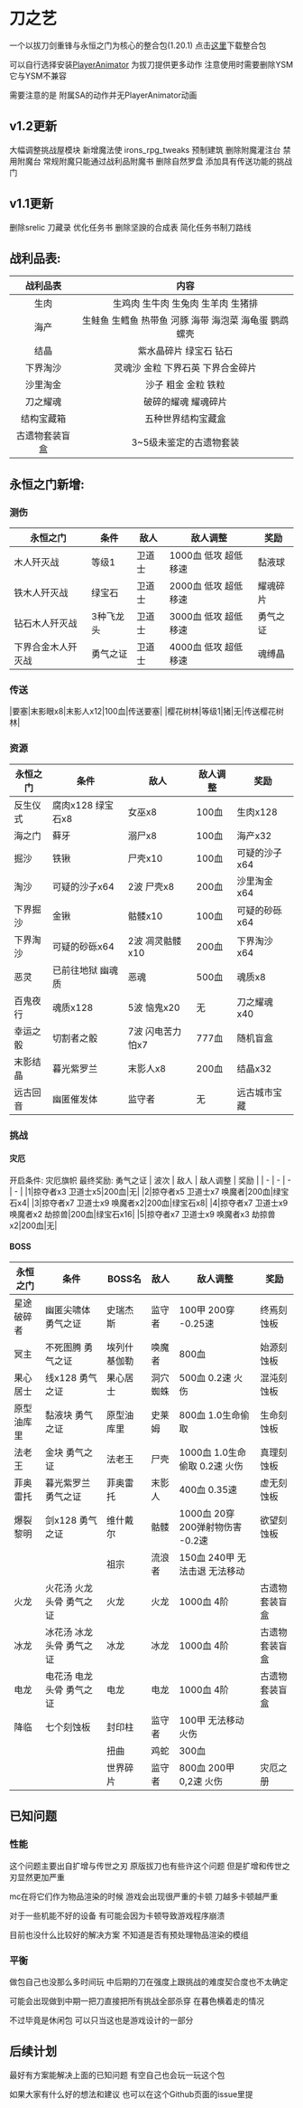 # 刀之艺
一个以拔刀剑重锋与永恒之门为核心的整合包(1.20.1) 点击[这里](https://github.com/ALINGCAT/BladesArt/releases)下载整合包

可以自行选择安装[PlayerAnimator](https://www.mcmod.cn/class/7487.html) 为拔刀提供更多动作 注意使用时需要删除YSM 它与YSM不兼容

需要注意的是 附属SA的动作并无PlayerAnimator动画

## v1.2更新
大幅调整挑战屋模块 新增魔法使 irons_rpg_tweaks 预制建筑
删除附魔灌注台 禁用附魔台 常规附魔只能通过战利品附魔书
删除自然罗盘 添加具有传送功能的挑战门

## v1.1更新
删除srelic 刀藏录 优化任务书 删除坚諛的合成表 简化任务书制刀路线

## 战利品表:
| 战利品表 | 内容 |
| :-----: | :---: |
|生肉|生鸡肉 生牛肉 生兔肉 生羊肉 生猪排|
|海产|生鲑鱼 生鳕鱼 热带鱼 河豚 海带 海泡菜 海龟蛋 鹦鹉螺壳|
|结晶|紫水晶碎片 绿宝石 钻石|
|下界淘沙|灵魂沙 金粒 下界石英 下界合金碎片|
|沙里淘金|沙子 粗金 金粒 铁粒|
|刀之耀魂|破碎的耀魂 耀魂碎片|
|结构宝藏箱|五种世界结构宝藏盒|
|古遗物套装盲盒|3~5级未鉴定的古遗物套装|

## 永恒之门新增:
### 测伤
| 永恒之门 | 条件 | 敌人 | 敌人调整 | 奖励 |
| ------- | ---- | --- | -------- | ------ |
|木人歼灭战|等级1|卫道士|1000血 低攻 超低移速|黏液球|
|铁木人歼灭战|绿宝石|卫道士|2000血 低攻 超低移速|耀魂碎片|
|钻石木人歼灭战|3种飞龙头|卫道士|3000血 低攻 超低移速|勇气之证|
|下界合金木人歼灭战|勇气之证|卫道士|4000血 低攻 超低移速|魂缚晶|
### 传送
|要塞|末影眼x8|末影人x12|100血|传送要塞|
|樱花树林|等级1|猪|无|传送樱花树林|
### 资源
| 永恒之门 | 条件 | 敌人 | 敌人调整 | 奖励 |
| ------- | ---- | --- | -------- | ------ |
|反生仪式|腐肉x128 绿宝石x8|女巫x8|100血|生肉x128|
|海之门|藓牙|溺尸x8|100血|海产x32|
|掘沙|铁锹|尸壳x10|100血|可疑的沙子x64|
|淘沙|可疑的沙子x64|2波 尸壳x8|200血|沙里淘金x64|
|下界掘沙|金锹|骷髅x10|100血|可疑的砂砾x64|
|下界淘沙|可疑的砂砾x64|2波 凋灵骷髅x10|200血|下界淘沙x64|
|恶灵|已前往地狱 幽魂质|恶魂|500血|魂质x8|
|百鬼夜行|魂质x128|5波 恼鬼x20|无|刀之耀魂x40|
|幸运之骰|切割者之骰|7波 闪电苦力怕x7|777血|随机盲盒|
|末影结晶|暮光紫罗兰|末影人x8|200血|结晶x32|
|远古回音|幽匿催发体|监守者|无|远古城市宝藏|
### 挑战
#### 灾厄
开启条件: 灾厄旗帜 最终奖励: 勇气之证
| 波次 | 敌人 | 敌人调整 | 奖励 |
| - | - | - | - |
|1|掠夺者x3 卫道士x5|200血|无|
|2|掠夺者x5 卫道士x7 唤魔者|200血|绿宝石x4|
|3|掠夺者x7 卫道士x9 唤魔者x2|200血|绿宝石x8|
|4|掠夺者x7 卫道士x9 唤魔者x2 劫掠兽|200血|绿宝石x16|
|5|掠夺者x7 卫道士x9 唤魔者x3 劫掠兽x2|200血|无|
#### BOSS
| 永恒之门 | 条件 | BOSS名 | 敌人 | 敌人调整 | 奖励 |
| - | - | - | - | - | - |
|星途破碎者|幽匿尖啸体 勇气之证|史瑞杰斯|监守者|100甲 200穿 -0.25速|终焉刻蚀板|
|冥主|不死图腾 勇气之证|埃列什基伽勒|唤魔者|800血|始源刻蚀板|
|果心居士|线x128 勇气之证|果心居士|洞穴蜘蛛|500血 0.2速 火伤|混沌刻蚀板|
|原型油库里|黏液块 勇气之证|原型油库里|史莱姆|800血 1.0生命偷取|生命刻蚀板|
|法老王|金块 勇气之证|法老王|尸壳|1000血 1.0生命偷取 0.2速 火伤|真理刻蚀板|
|菲奥雷托|暮光紫罗兰 勇气之证|菲奥雷托|末影人|400血 0.35速|虚无刻蚀板|
|爆裂黎明|剑x128 勇气之证|维什戴尔|骷髅|1000血 20穿 200弹射物伤害 -0.2速|欲望刻蚀板|
|||祖宗|流浪者|150血 240甲 无法击退 无法移动||
|火龙|火花汤 火龙头骨 勇气之证|火龙|火龙|1000血 4阶|古遗物套装盲盒|
|冰龙|冰花汤 冰龙头骨 勇气之证|冰龙|冰龙|1000血 4阶|古遗物套装盲盒|
|电龙|电花汤 电龙头骨 勇气之证|电龙|电龙|1000血 4阶|古遗物套装盲盒|
|降临|七个刻蚀板|封印柱|监守者|100甲 无法移动 火伤||
|||扭曲|鸡蛇|300血||
|||世界碎片|监守者|800血 200甲 0,2速 火伤|灾厄之册|
## 已知问题
### 性能
这个问题主要出自扩增与传世之刃 原版拔刀也有些许这个问题 但是扩增和传世之刃显然更加严重

mc在将它们作为物品渲染的时候 游戏会出现很严重的卡顿 刀越多卡顿越严重

对于一些机能不好的设备 有可能会因为卡顿导致游戏程序崩溃

目前也没什么比较好的解决方案 不知道是否有预处理物品渲染的模组
### 平衡
做包自己也没那么多时间玩 中后期的刀在强度上跟挑战的难度契合度也不太确定

可能会出现做到中期一把刀直接把所有挑战全部杀穿 在暮色横着走的情况

不过毕竟是休闲包 可以只当这也是游戏设计的一部分
## 后续计划
最好有方案能解决上面的已知问题 有空自己也会玩一玩这个包

如果大家有什么好的想法和建议 也可以在这个Github页面的issue里提
